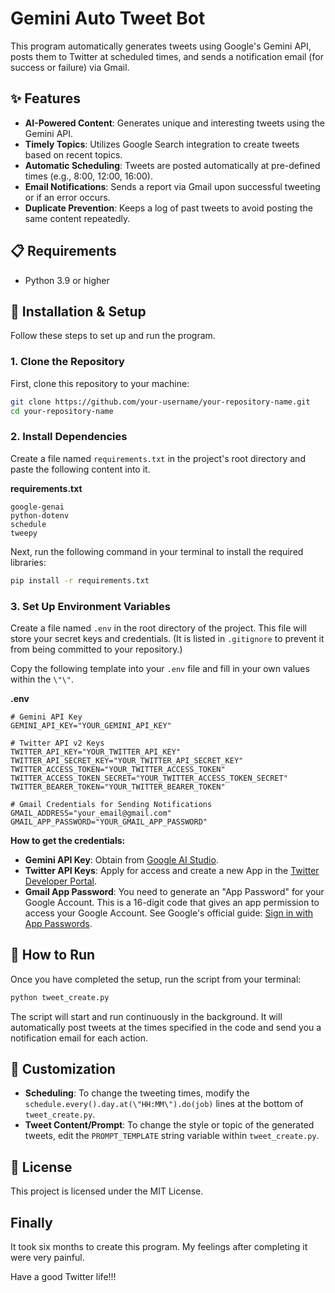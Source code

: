 # Gemini Auto Tweet Bot
This program automatically generates tweets using Google's Gemini API, posts them to Twitter at scheduled times, and sends a notification email (for success or failure) via Gmail.

## ✨ Features

- **AI-Powered Content**: Generates unique and interesting tweets using the Gemini API.
- **Timely Topics**: Utilizes Google Search integration to create tweets based on recent topics.
- **Automatic Scheduling**: Tweets are posted automatically at pre-defined times (e.g., 8:00, 12:00, 16:00).
- **Email Notifications**: Sends a report via Gmail upon successful tweeting or if an error occurs.
- **Duplicate Prevention**: Keeps a log of past tweets to avoid posting the same content repeatedly.

## 📋 Requirements

- Python 3.9 or higher

## 🚀 Installation & Setup

Follow these steps to set up and run the program.

### 1. Clone the Repository

First, clone this repository to your machine:
```bash
git clone https://github.com/your-username/your-repository-name.git
cd your-repository-name
```

### 2. Install Dependencies

Create a file named `requirements.txt` in the project's root directory and paste the following content into it.

**requirements.txt**
```
google-genai
python-dotenv
schedule
tweepy
```

Next, run the following command in your terminal to install the required libraries:
```bash
pip install -r requirements.txt
```

### 3. Set Up Environment Variables

Create a file named `.env` in the root directory of the project. This file will store your secret keys and credentials. (It is listed in `.gitignore` to prevent it from being committed to your repository.)

Copy the following template into your `.env` file and fill in your own values within the `\"\"`.

**.env**
```
# Gemini API Key
GEMINI_API_KEY="YOUR_GEMINI_API_KEY"

# Twitter API v2 Keys
TWITTER_API_KEY="YOUR_TWITTER_API_KEY"
TWITTER_API_SECRET_KEY="YOUR_TWITTER_API_SECRET_KEY"
TWITTER_ACCESS_TOKEN="YOUR_TWITTER_ACCESS_TOKEN"
TWITTER_ACCESS_TOKEN_SECRET="YOUR_TWITTER_ACCESS_TOKEN_SECRET"
TWITTER_BEARER_TOKEN="YOUR_TWITTER_BEARER_TOKEN"

# Gmail Credentials for Sending Notifications
GMAIL_ADDRESS="your_email@gmail.com"
GMAIL_APP_PASSWORD="YOUR_GMAIL_APP_PASSWORD"
```
**How to get the credentials:**
- **Gemini API Key**: Obtain from [Google AI Studio](https://aistudio.google.com/app/apikey).
- **Twitter API Keys**: Apply for access and create a new App in the [Twitter Developer Portal](https://developer.twitter.com/).
- **Gmail App Password**: You need to generate an \"App Password\" for your Google Account. This is a 16-digit code that gives an app permission to access your Google Account. See Google's official guide: [Sign in with App Passwords](https://support.google.com/accounts/answer/185833).

## 🏃 How to Run

Once you have completed the setup, run the script from your terminal:
```bash
python tweet_create.py
```
The script will start and run continuously in the background. It will automatically post tweets at the times specified in the code and send you a notification email for each action.

## 🔧 Customization

- **Scheduling**: To change the tweeting times, modify the `schedule.every().day.at(\"HH:MM\").do(job)` lines at the bottom of `tweet_create.py`.
- **Tweet Content/Prompt**: To change the style or topic of the generated tweets, edit the `PROMPT_TEMPLATE` string variable within `tweet_create.py`.

## 📜 License

This project is licensed under the MIT License.


##  Finally

It took six months to create this program. My feelings after completing it were very painful.

Have a good Twitter life!!!
